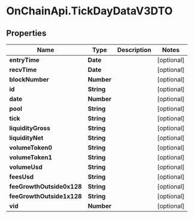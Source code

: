 # OnChainApi.TickDayDataV3DTO

## Properties

Name | Type | Description | Notes
------------ | ------------- | ------------- | -------------
**entryTime** | **Date** |  | [optional] 
**recvTime** | **Date** |  | [optional] 
**blockNumber** | **Number** |  | [optional] 
**id** | **String** |  | [optional] 
**date** | **Number** |  | [optional] 
**pool** | **String** |  | [optional] 
**tick** | **String** |  | [optional] 
**liquidityGross** | **String** |  | [optional] 
**liquidityNet** | **String** |  | [optional] 
**volumeToken0** | **String** |  | [optional] 
**volumeToken1** | **String** |  | [optional] 
**volumeUsd** | **String** |  | [optional] 
**feesUsd** | **String** |  | [optional] 
**feeGrowthOutside0x128** | **String** |  | [optional] 
**feeGrowthOutside1x128** | **String** |  | [optional] 
**vid** | **Number** |  | [optional] 


